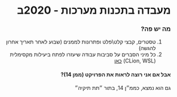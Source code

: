 <div dir="rtl">
  
# מעבדה בתכנות מערכות - 2020ב

### מה יש פה?
1. טסטרים, קבצי קלט\פלט ופתרונות לממנים (שבוע לאחר תאריך אחרון להגשה)
2. כל מיני הסברים על סביבות עבודה שיעזרו לפתח ביעילות מקסימלית (CLion, WSL) [כאן](https://github.com/avivnaaman/Openu-20465-2020b/wiki)

#### אבל אם אני רוצה לראות את הפרויקט (ממן 14)?
גם הוא נמצא, כממ״ן 14, בתור ״תת תיקיה״

</div>
